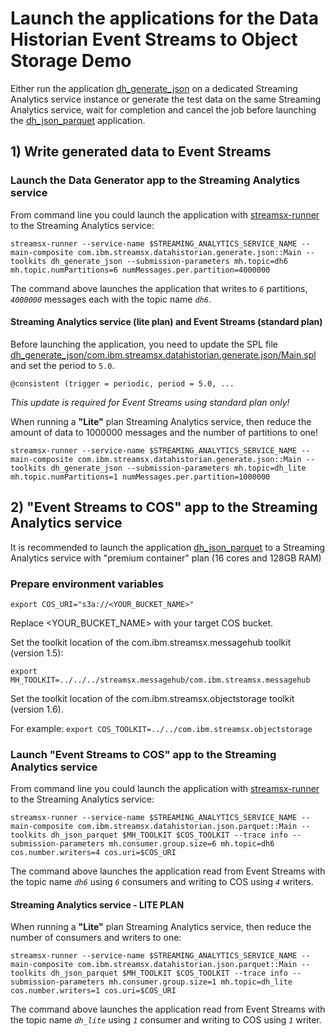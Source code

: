 # Launch the applications for the Data Historian Event Streams to Object Storage Demo

Either run the application [dh_generate_json](dh_generate_json/README.md) on a dedicated Streaming Analytics service instance or generate the test data on the same Streaming Analytics service, wait for completion and cancel the job before launching the  [dh_json_parquet](dh_json_parquet/README.md) application.

## 1) Write generated data to Event Streams

### Launch the Data Generator app to the Streaming Analytics service

From command line you could launch the application with [streamsx-runner](http://ibmstreams.github.io/streamsx.topology/doc/pythondoc/scripts/runner.html) to the Streaming Analytics service:

    streamsx-runner --service-name $STREAMING_ANALYTICS_SERVICE_NAME --main-composite com.ibm.streamsx.datahistorian.generate.json::Main --toolkits dh_generate_json --submission-parameters mh.topic=dh6 mh.topic.numPartitions=6 numMessages.per.partition=4000000

The command above launches the application that writes to *`6`* partitions, *`4000000`* messages each with the topic name *`dh6`*.

#### Streaming Analytics service (lite plan) and Event Streams (standard plan)

Before launching the application, you need to update the SPL file [dh_generate_json/com.ibm.streamsx.datahistorian.generate.json/Main.spl](dh_generate_json/com.ibm.streamsx.datahistorian.generate.json/Main.spl) and set the period to `5.0`.

    @consistent (trigger = periodic, period = 5.0, ...

*This update is required for Event Streams using standard plan only!*

When running a **"Lite"** plan Streaming Analytics service, then reduce the amount of data to 1000000 messages and the number of partitions to one!

    streamsx-runner --service-name $STREAMING_ANALYTICS_SERVICE_NAME --main-composite com.ibm.streamsx.datahistorian.generate.json::Main --toolkits dh_generate_json --submission-parameters mh.topic=dh_lite mh.topic.numPartitions=1 numMessages.per.partition=1000000


## 2) "Event Streams to COS" app to the Streaming Analytics service

It is recommended to launch the application [dh_json_parquet](dh_json_parquet/README.md) to a Streaming Analytics service with "premium container" plan (16 cores and 128GB RAM)

### Prepare environment variables

`export COS_URI="s3a://<YOUR_BUCKET_NAME>"`

Replace <YOUR_BUCKET_NAME> with your target COS bucket.

Set the toolkit location of the com.ibm.streamsx.messagehub toolkit (version 1.5):

`export MH_TOOLKIT=../../../streamsx.messagehub/com.ibm.streamsx.messagehub`

Set the toolkit location of the com.ibm.streamsx.objectstorage toolkit (version 1.6).

For example:
`export COS_TOOLKIT=../../com.ibm.streamsx.objectstorage`

### Launch "Event Streams to COS" app to the Streaming Analytics service

From command line you could launch the application with [streamsx-runner](http://ibmstreams.github.io/streamsx.topology/doc/pythondoc/scripts/runner.html) to the Streaming Analytics service:

    streamsx-runner --service-name $STREAMING_ANALYTICS_SERVICE_NAME --main-composite com.ibm.streamsx.datahistorian.json.parquet::Main --toolkits dh_json_parquet $MH_TOOLKIT $COS_TOOLKIT --trace info --submission-parameters mh.consumer.group.size=6 mh.topic=dh6 cos.number.writers=4 cos.uri=$COS_URI

The command above launches the application read from Event Streams with the topic name *`dh6`* using *`6`* consumers and writing to COS using *`4`* writers.

#### Streaming Analytics service - LITE PLAN

When running a **"Lite"** plan Streaming Analytics service, then reduce the number of consumers and writers to one:

    streamsx-runner --service-name $STREAMING_ANALYTICS_SERVICE_NAME --main-composite com.ibm.streamsx.datahistorian.json.parquet::Main --toolkits dh_json_parquet $MH_TOOLKIT $COS_TOOLKIT --trace info --submission-parameters mh.consumer.group.size=1 mh.topic=dh_lite cos.number.writers=1 cos.uri=$COS_URI


The command above launches the application read from Event Streams with the topic name *`dh_lite`* using *`1`* consumer and writing to COS using *`1`* writer.
